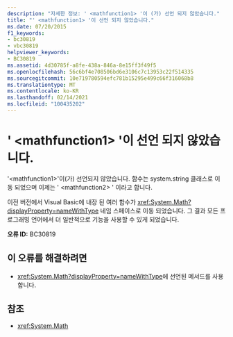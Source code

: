 ```yaml
---
description: "자세한 정보: ' <mathfunction1> '이 (가) 선언 되지 않았습니다."
title: "' <mathfunction1> '이 선언 되지 않았습니다."
ms.date: 07/20/2015
f1_keywords:
- bc30819
- vbc30819
helpviewer_keywords:
- BC30819
ms.assetid: 4d30785f-a8fe-438a-846a-8e15ff3f49f5
ms.openlocfilehash: 56c6bf4e708506bd6e3106c7c13953c22f514335
ms.sourcegitcommit: 10e719780594efc781b15295e499c66f316068b8
ms.translationtype: MT
ms.contentlocale: ko-KR
ms.lasthandoff: 02/14/2021
ms.locfileid: "100435202"
---
```

# <a name="mathfunction1-is-not-declared"></a>' \<mathfunction1> '이 선언 되지 않았습니다.

'\<mathfunction1>'이(가) 선언되지 않았습니다. 함수는 system.string 클래스로 이동 되었으며 이제는 ' \<mathfunction2> ' 이라고 합니다.  
  
 이전 버전에서 Visual Basic에 내장 된 여러 함수가 <xref:System.Math?displayProperty=nameWithType> 네임 스페이스로 이동 되었습니다. 그 결과 모든 프로그래밍 언어에서 더 일반적으로 기능을 사용할 수 있게 되었습니다.  
  
 **오류 ID:** BC30819  
  
## <a name="to-correct-this-error"></a>이 오류를 해결하려면  
  
- <xref:System.Math?displayProperty=nameWithType>에 선언된 메서드를 사용합니다.  
  
## <a name="see-also"></a>참조

- <xref:System.Math>
